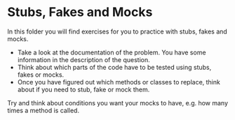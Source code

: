 # Stubs, Fakes and Mocks
In this folder you will find exercises for you to practice with stubs, fakes and mocks.

- Take a look at the documentation of the problem. You have some information in the description of the question.
- Think about which parts of the code have to be tested using stubs, fakes or mocks.
- Once you have figured out which methods or classes to replace, think about if you need to stub, fake or mock them.

Try and think about conditions you want your mocks to have, e.g. how many times a method is called.

